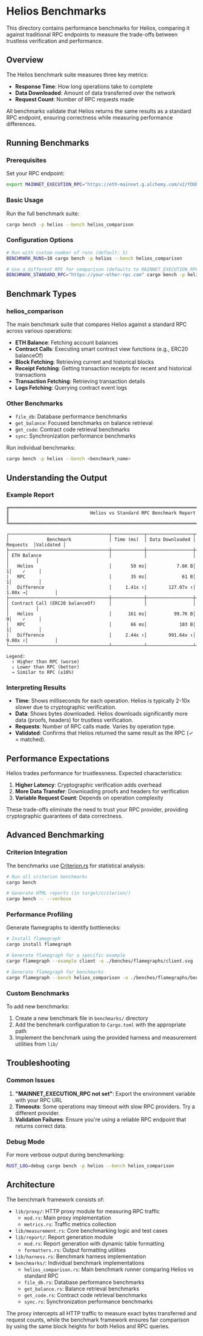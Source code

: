# Helios Benchmarks

This directory contains performance benchmarks for Helios, comparing it against traditional RPC endpoints to measure the trade-offs between trustless verification and performance.

## Overview

The Helios benchmark suite measures three key metrics:

- **Response Time**: How long operations take to complete
- **Data Downloaded**: Amount of data transferred over the network  
- **Request Count**: Number of RPC requests made

All benchmarks validate that Helios returns the same results as a standard RPC endpoint, ensuring correctness while measuring performance differences.

## Running Benchmarks

### Prerequisites

Set your RPC endpoint:
```bash
export MAINNET_EXECUTION_RPC="https://eth-mainnet.g.alchemy.com/v2/YOUR-API-KEY"
```

### Basic Usage

Run the full benchmark suite:
```bash
cargo bench -p helios --bench helios_comparison
```

### Configuration Options

```bash
# Run with custom number of runs (default: 5)
BENCHMARK_RUNS=10 cargo bench -p helios --bench helios_comparison

# Use a different RPC for comparison (defaults to MAINNET_EXECUTION_RPC)
BENCHMARK_STANDARD_RPC="https://your-other-rpc.com" cargo bench -p helios --bench helios_comparison
```

## Benchmark Types

### helios_comparison

The main benchmark suite that compares Helios against a standard RPC across various operations:

- **ETH Balance**: Fetching account balances
- **Contract Calls**: Executing smart contract view functions (e.g., ERC20 balanceOf)
- **Block Fetching**: Retrieving current and historical blocks
- **Receipt Fetching**: Getting transaction receipts for recent and historical transactions
- **Transaction Fetching**: Retrieving transaction details
- **Logs Fetching**: Querying contract event logs

### Other Benchmarks

- `file_db`: Database performance benchmarks
- `get_balance`: Focused benchmarks on balance retrieval
- `get_code`: Contract code retrieval benchmarks
- `sync`: Synchronization performance benchmarks

Run individual benchmarks:
```bash
cargo bench -p helios --bench <benchmark_name>
```

## Understanding the Output

### Example Report

```
╔══════════════════════════════════════════════════════════════════════════════════════════════╗
║                              Helios vs Standard RPC Benchmark Report                         ║
╚══════════════════════════════════════════════════════════════════════════════════════════════╝

┌─────────────────────────────────────┬────────────┬─────────────────┬────────────┬──────────┐
│              Benchmark              │ Time (ms)  │ Data Downloaded │  Requests  │Validated │
├─────────────────────────────────────┼────────────┼─────────────────┼────────────┼──────────┤
│ ETH Balance                         │            │                 │            │          │
│   Helios                            │       50 ms│           7.6K B│           1│    ✓     │
│   RPC                               │       35 ms│             61 B│           1│          │
│   Difference                        │     1.41x ↑│        127.07x ↑│     1.00x →│          │
├─────────────────────────────────────┼────────────┼─────────────────┼────────────┼──────────┤
│ Contract Call (ERC20 balanceOf)     │            │                 │            │          │
│   Helios                            │      161 ms│          99.7K B│           9│    ✓     │
│   RPC                               │       66 ms│            103 B│           1│          │
│   Difference                        │     2.44x ↑│        991.64x ↑│     9.00x ↑│          │
└─────────────────────────────────────┴────────────┴─────────────────┴────────────┴──────────┘

Legend:
  ↑ Higher than RPC (worse)
  ↓ Lower than RPC (better)
  → Similar to RPC (±10%)
```

### Interpreting Results

- **Time**: Shows milliseconds for each operation. Helios is typically 2-10x slower due to cryptographic verification.
- **Data**: Shows bytes downloaded. Helios downloads significantly more data (proofs, headers) for trustless verification.
- **Requests**: Number of RPC calls made. Varies by operation type.
- **Validated**: Confirms that Helios returned the same result as the RPC (✓ = matched).

## Performance Expectations

Helios trades performance for trustlessness. Expected characteristics:

1. **Higher Latency**: Cryptographic verification adds overhead
2. **More Data Transfer**: Downloading proofs and headers for verification
3. **Variable Request Count**: Depends on operation complexity

These trade-offs eliminate the need to trust your RPC provider, providing cryptographic guarantees of data correctness.

## Advanced Benchmarking

### Criterion Integration

The benchmarks use [Criterion.rs](https://github.com/bheisler/criterion.rs) for statistical analysis:

```bash
# Run all criterion benchmarks
cargo bench

# Generate HTML reports (in target/criterion/)
cargo bench -- --verbose
```

### Performance Profiling

Generate flamegraphs to identify bottlenecks:

```bash
# Install flamegraph
cargo install flamegraph

# Generate flamegraph for a specific example
cargo flamegraph --example client -o ./benches/flamegraphs/client.svg

# Generate flamegraph for benchmarks
cargo flamegraph --bench helios_comparison -o ./benches/flamegraphs/benchmark.svg
```

### Custom Benchmarks

To add new benchmarks:

1. Create a new benchmark file in `benchmarks/` directory
2. Add the benchmark configuration to `Cargo.toml` with the appropriate path
3. Implement the benchmark using the provided harness and measurement utilities from `lib/`

## Troubleshooting

### Common Issues

1. **"MAINNET_EXECUTION_RPC not set"**: Export the environment variable with your RPC URL
2. **Timeouts**: Some operations may timeout with slow RPC providers. Try a different provider.
3. **Validation Failures**: Ensure you're using a reliable RPC endpoint that returns correct data.

### Debug Mode

For more verbose output during benchmarking:
```bash
RUST_LOG=debug cargo bench -p helios --bench helios_comparison
```

## Architecture

The benchmark framework consists of:

- `lib/proxy/`: HTTP proxy module for measuring RPC traffic
  - `mod.rs`: Main proxy implementation
  - `metrics.rs`: Traffic metrics collection
- `lib/measurement.rs`: Core benchmarking logic and test cases
- `lib/report/`: Report generation module
  - `mod.rs`: Report generation with dynamic table formatting
  - `formatters.rs`: Output formatting utilities
- `lib/harness.rs`: Benchmark harness implementation
- `benchmarks/`: Individual benchmark implementations
  - `helios_comparison.rs`: Main benchmark runner comparing Helios vs standard RPC
  - `file_db.rs`: Database performance benchmarks
  - `get_balance.rs`: Balance retrieval benchmarks
  - `get_code.rs`: Contract code retrieval benchmarks
  - `sync.rs`: Synchronization performance benchmarks

The proxy intercepts all HTTP traffic to measure exact bytes transferred and request counts, while the benchmark framework ensures fair comparison by using the same block heights for both Helios and RPC queries.
